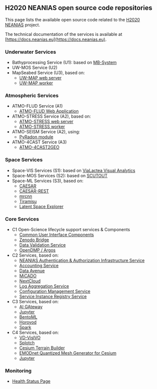 ## H2020 NEANIAS open source code repositories

This page lists the available open source code related to the [H2020 NEANIAS](https://www.neanias.eu) project.

The technical documentation of the services is available at [https://docs.neanias.eu](https://docs.neanias.eu).

### Underwater Services

- Bathyprocessing Service (U1): based on [MB-System](https://github.com/dwcaress/MB-System/)
- UW-MOS Service (U2) 
- MapSeabed Service (U3), based on:
  - [UW-MAP web server](https://gitlab.neanias.eu/u3-service/u3-server/)
  - [UW-MAP worker](https://gitlab.neanias.eu/u3-service/u3-worker/)

### Atmospheric Services

- ATMO-FLUD Service (A1)
  - [ATMO-FLUD Web Application](https://gitlab.neanias.eu/a1-service/webapp.git)
- ATMO-STRESS Service (A2), based on:
  - [ATMO-STRESS web server](https://gitlab.neanias.eu/a2-service/a2-1-service/a2-1-web-app)
  - [ATMO-STRESS worker](https://gitlab.neanias.eu/a2-service/a2-1-service/a2-1-worker)
- ATMO-SEISM Service (A2), using:
  - [PyRadon module](https://gitlab.neanias.eu/a2-service/a2-2-service/pyradon)
- ATMO-4CAST Service (A3)
  - [ATMO-4CAST2GEO](https://github.com/cite-sa/atmo-4cast2geo)

### Space Services

- Space-VIS Services (S1): based on [ViaLactea Visual Analytics](https://github.com/NEANIAS-Space/ViaLacteaVisualAnalytics)
- Space-MOS Services (S2): based on [SCUTOUT](https://github.com/SKA-INAF/scutout)
- Space-ML Services (S3), based on:
  - [CAESAR](https://github.com/SKA-INAF/caesar)
  - [CAESAR-REST](https://github.com/SKA-INAF/caesar-rest)
  - [mrcnn](https://github.com/SKA-INAF/mrcnn)
  - [Tiramisu](https://github.com/SKA-INAF/Tiramisu)
  - [Latent Space Explorer](https://github.com/NEANIAS-Space/LatentSpaceExplorer--Deployment)

### Core Services

- C1 Open-Science lifecycle support services & Components
  - [Common User Interface Components](https://gitlab.neanias.eu/common-services-ui-template/html-template)
  - [Zenodo Bridge](https://github.com/cite-sa/zenodo-bridge-uploader)
  - [Data Validation Service](https://github.com/cite-sa/eval-it)
  - [OpenDMP / Argos](https://gitlab.eudat.eu/dmp/OpenAIRE-EUDAT-DMP-service-pilot)
- C2 Services, based on:
  - [NEANIAS Authentication & Authorization Infrastructure Service](https://github.com/keycloak/keycloak)
  - [Accounting Service](https://github.com/cite-sa/accounting-service)
  - [Data Avenue](https://github.com/SZTAKI-LPDS/data-avenue)
  - [MiCADO](https://github.com/micado-scale)
  - [NextCloud](https://github.com/nextcloud/server)
  - [Log Aggregation Service](https://github.com/elastic)
  - [Configuration Management Service](https://github.com/apache/zookeeper)
  - [Service Instance Registry Service](https://github.com/apache/zookeeper)
- C3 Services, based on:
  - [AI GAteway](https://gitlab.neanias.eu/c3-services/c3-1/service)
  - [Jupyter](https://github.com/jupyter/notebook/)
  - [BentoML](https://github.com/bentoml/BentoML)
  - [Horovod](https://github.com/horovod/horovod)
  - [Spark](https://github.com/apache/spark)
- C4 Services, based on:
  - [VD-VisIVO](https://github.com/inaf-oact-VisIVO/VisIVOServer)
  - [Splotch](https://github.com/splotchviz/splotch)
  - [Cesium Terrain Builder](https://github.com/geo-data/cesium-terrain-builder)
  - [EMODnet Quantized Mesh Generator for Cesium](https://github.com/coronis-computing/emodnet_qmgc)
  - [Jupyter](https://github.com/jupyter/notebook/)

### Monitoring
 - [Health Status Page](https://github.com/ConsortiumGARR/service-health-status-page) 
